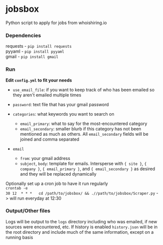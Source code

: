 # jobsbox
Python script to apply for jobs from whoishiring.io

### Dependencies
requests - `pip install requests`  
pyyaml - `pip install pyyaml`  
gmail - `pip install gmail`  

### Run
**Edit `config.yml` to fit your needs**
- `use_email_file`: if you want to keep track of who has been emailed so they aren't emailed multiple times
- `password`: text file that has your gmail password
- `categories`: what keywords you want to search on 
  - `email_primary`: what to say for the most-encountered category
  - `email_secondary`: smaller blurb if this category has not been mentioned as much as others. All `email_secondary` fields will be joined and comma separated
  
- `email`
  - `from`: your gmail address
  - `subject`, `body`: template for emails. Intersperse with `{ site }`, `{ company }`, `{ email_primary }`, and `{ email_secondary }` as desired and they will be replaced dynamically
  
Optionally set up a cron job to have it run regularly  
`crontab -e`  
`30 12  * * *   cd /path/to/jobsbox/ && .//path/to/jobsbox/Scraper.py`
-> will run everyday at 12:30

### Output/Other files
Logs will be output to the `logs` directory including who was emailed, if new sources were encountered, etc. 
If history is enabled `history.json` will be in the root directory and include much of the same information, except on a running basis